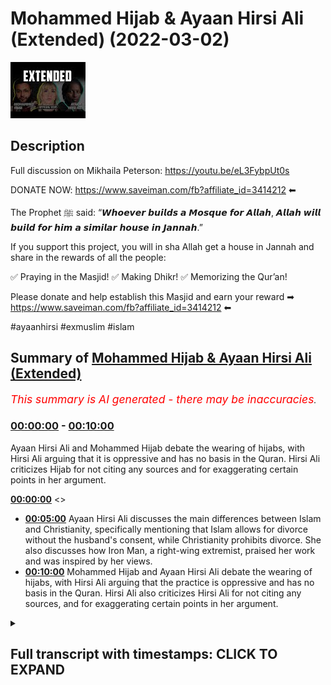 # Mohammed Hijab & Ayaan Hirsi Ali (Extended) (2022-03-02)

![alt Mohammed Hijab & Ayaan Hirsi Ali (Extended)](PdiRh_BkBCg.jpg "Mohammed Hijab & Ayaan Hirsi Ali (Extended)")

## Description

Full discussion on Mikhaila Peterson: https://youtu.be/eL3FybpUt0s

DONATE NOW: https://www.saveiman.com/fb?affiliate_id=3414212 ⬅

The Prophet ﷺ said: “𝙒𝙝𝙤𝙚𝙫𝙚𝙧 𝙗𝙪𝙞𝙡𝙙𝙨 𝙖 𝙈𝙤𝙨𝙦𝙪𝙚 𝙛𝙤𝙧 𝘼𝙡𝙡𝙖𝙝, 𝘼𝙡𝙡𝙖𝙝 𝙬𝙞𝙡𝙡 𝙗𝙪𝙞𝙡𝙙 𝙛𝙤𝙧 𝙝𝙞𝙢 𝙖 𝙨𝙞𝙢𝙞𝙡𝙖𝙧 𝙝𝙤𝙪𝙨𝙚 𝙞𝙣 𝙅𝙖𝙣𝙣𝙖𝙝.”

If you support this project, you will in sha Allah get a house in Jannah and share in the rewards of all the people:

✅ Praying in the Masjid!
✅ Making Dhikr!
✅ Memorizing the Qur’an!

Please donate and help establish this Masjid and earn your reward ➡ https://www.saveiman.com/fb?affiliate_id=3414212 ⬅

#ayaanhirsi #exmuslim #islam

## Summary of [Mohammed Hijab & Ayaan Hirsi Ali (Extended)](https://www.youtube.com/watch?v=PdiRh_BkBCg)


*<span style="color:red; font-size:125%">This summary is AI generated - there may be inaccuracies</span>. [](/)*

### [00:00:00](https://www.youtube.com/watch?v=PdiRh_BkBCg&t=0) - [00:10:00](https://www.youtube.com/watch?v=PdiRh_BkBCg&t=600)

Ayaan Hirsi Ali and Mohammed Hijab debate the wearing of hijabs, with Hirsi Ali arguing that it is oppressive and has no basis in the Quran. Hirsi Ali criticizes Hijab for not citing any sources and for exaggerating certain points in her argument.

**[00:00:00](https://www.youtube.com/watch?v=PdiRh_BkBCg&t=0)** <>
* **[00:05:00](https://www.youtube.com/watch?v=PdiRh_BkBCg&t=300)** Ayaan Hirsi Ali discusses the main differences between Islam and Christianity, specifically mentioning that Islam allows for divorce without the husband's consent, while Christianity prohibits divorce. She also discusses how Iron Man, a right-wing extremist, praised her work and was inspired by her views.
* **[00:10:00](https://www.youtube.com/watch?v=PdiRh_BkBCg&t=600)** Mohammed Hijab and Ayaan Hirsi Ali debate the wearing of hijabs, with Hirsi Ali arguing that the practice is oppressive and has no basis in the Quran. Hirsi Ali also criticizes Hirsi Ali for not citing any sources, and for exaggerating certain points in her argument.

<details><summary><h2>Full transcript with timestamps: CLICK TO EXPAND</h2></summary>

[0:00:00](https://youtu.be/PdiRh_BkBCg?t=0) islam was founded  
[0:00:02](https://youtu.be/PdiRh_BkBCg?t=2) um  
[0:00:04](https://youtu.be/PdiRh_BkBCg?t=4) by a man  
[0:00:06](https://youtu.be/PdiRh_BkBCg?t=6) who  
[0:00:07](https://youtu.be/PdiRh_BkBCg?t=7) [Music]  
[0:00:10](https://youtu.be/PdiRh_BkBCg?t=10) was it was founded in a context  
[0:00:14](https://youtu.be/PdiRh_BkBCg?t=14) [Music]  
[0:00:20](https://youtu.be/PdiRh_BkBCg?t=20) muslims in norway are now establishing a  
[0:00:22](https://youtu.be/PdiRh_BkBCg?t=22) masjid and tawa center to enhance the  
[0:00:25](https://youtu.be/PdiRh_BkBCg?t=25) norwegian dawah if you donate to the  
[0:00:26](https://youtu.be/PdiRh_BkBCg?t=26) scores you will insha allah reap the  
[0:00:29](https://youtu.be/PdiRh_BkBCg?t=29) rewards of thousands of muslims coming  
[0:00:31](https://youtu.be/PdiRh_BkBCg?t=31) back to islam and many of those who  
[0:00:33](https://youtu.be/PdiRh_BkBCg?t=33) become dwight and invite to islam so  
[0:00:36](https://youtu.be/PdiRh_BkBCg?t=36) click the link and donate now and share  
[0:00:38](https://youtu.be/PdiRh_BkBCg?t=38) the video for extra rewards  
[0:00:42](https://youtu.be/PdiRh_BkBCg?t=42) how are you guys doing now many of you  
[0:00:44](https://youtu.be/PdiRh_BkBCg?t=44) already know that the opposing views  
[0:00:46](https://youtu.be/PdiRh_BkBCg?t=46) episode that i done with one iron mcgann  
[0:00:49](https://youtu.be/PdiRh_BkBCg?t=49) who refers to herself as iron hersey  
[0:00:51](https://youtu.be/PdiRh_BkBCg?t=51) ally because she is a liar and she has  
[0:00:53](https://youtu.be/PdiRh_BkBCg?t=53) been lying to the dutch parliament and  
[0:00:55](https://youtu.be/PdiRh_BkBCg?t=55) she's been lying to  
[0:00:57](https://youtu.be/PdiRh_BkBCg?t=57) the public about islam and what it  
[0:00:58](https://youtu.be/PdiRh_BkBCg?t=58) entails and she is an ignoramus an  
[0:01:01](https://youtu.be/PdiRh_BkBCg?t=61) academic charlatan an obsequious woman a  
[0:01:03](https://youtu.be/PdiRh_BkBCg?t=63) right-wing apple polisher  
[0:01:06](https://youtu.be/PdiRh_BkBCg?t=66) that individual has now quite frankly  
[0:01:08](https://youtu.be/PdiRh_BkBCg?t=68) been exposed if you go and watch that  
[0:01:10](https://youtu.be/PdiRh_BkBCg?t=70) video you i think you'll agree with me  
[0:01:12](https://youtu.be/PdiRh_BkBCg?t=72) um not many people even from the other  
[0:01:15](https://youtu.be/PdiRh_BkBCg?t=75) side let's say can disagree with that  
[0:01:18](https://youtu.be/PdiRh_BkBCg?t=78) but i wanted to just point on some of  
[0:01:20](https://youtu.be/PdiRh_BkBCg?t=80) the things because obviously in that  
[0:01:22](https://youtu.be/PdiRh_BkBCg?t=82) uh opposing views a format i couldn't i  
[0:01:25](https://youtu.be/PdiRh_BkBCg?t=85) didn't have access to to her responses  
[0:01:27](https://youtu.be/PdiRh_BkBCg?t=87) and she did not have access to my  
[0:01:29](https://youtu.be/PdiRh_BkBCg?t=89) responses so there are some things i  
[0:01:31](https://youtu.be/PdiRh_BkBCg?t=91) wanted to bring  
[0:01:32](https://youtu.be/PdiRh_BkBCg?t=92) uh to respond to and not that she  
[0:01:34](https://youtu.be/PdiRh_BkBCg?t=94) deserves a response because i think for  
[0:01:36](https://youtu.be/PdiRh_BkBCg?t=96) all intents and purposes anyone with a  
[0:01:38](https://youtu.be/PdiRh_BkBCg?t=98) shred of integrity and maybe an iota of  
[0:01:41](https://youtu.be/PdiRh_BkBCg?t=101) sincerity will know that her academic  
[0:01:44](https://youtu.be/PdiRh_BkBCg?t=104) career if she ever had one in the first  
[0:01:46](https://youtu.be/PdiRh_BkBCg?t=106) place  
[0:01:47](https://youtu.be/PdiRh_BkBCg?t=107) is over now with all due respect or none  
[0:01:49](https://youtu.be/PdiRh_BkBCg?t=109) due to her  
[0:01:52](https://youtu.be/PdiRh_BkBCg?t=112) this individual actually by the way i  
[0:01:53](https://youtu.be/PdiRh_BkBCg?t=113) couldn't read this out in the opposing  
[0:01:55](https://youtu.be/PdiRh_BkBCg?t=115) views for much i should give you a taste  
[0:01:56](https://youtu.be/PdiRh_BkBCg?t=116) of what kind of individual she is this  
[0:01:58](https://youtu.be/PdiRh_BkBCg?t=118) is something she mentions in one of her  
[0:01:59](https://youtu.be/PdiRh_BkBCg?t=119) books  
[0:02:01](https://youtu.be/PdiRh_BkBCg?t=121) she mentions and i quote  
[0:02:03](https://youtu.be/PdiRh_BkBCg?t=123) she was talking about christian churches  
[0:02:05](https://youtu.be/PdiRh_BkBCg?t=125) she says but i think christian church  
[0:02:07](https://youtu.be/PdiRh_BkBCg?t=127) should begin dawa look how she has  
[0:02:10](https://youtu.be/PdiRh_BkBCg?t=130) riddle and anger  
[0:02:11](https://youtu.be/PdiRh_BkBCg?t=131) subhanallah resentment towards the tawa  
[0:02:13](https://youtu.be/PdiRh_BkBCg?t=133) the propagation of islam and the muslim  
[0:02:15](https://youtu.be/PdiRh_BkBCg?t=135) people she goes but i think christian  
[0:02:17](https://youtu.be/PdiRh_BkBCg?t=137) church should begin douwa exactly as  
[0:02:19](https://youtu.be/PdiRh_BkBCg?t=139) islam does  
[0:02:20](https://youtu.be/PdiRh_BkBCg?t=140) you need to compete because you can be  
[0:02:22](https://youtu.be/PdiRh_BkBCg?t=142) as powerful you can be a powerful tool  
[0:02:25](https://youtu.be/PdiRh_BkBCg?t=145) to reverse islamization she states yeah  
[0:02:28](https://youtu.be/PdiRh_BkBCg?t=148) you should start with muslim  
[0:02:29](https://youtu.be/PdiRh_BkBCg?t=149) neighborhoods in rome  
[0:02:31](https://youtu.be/PdiRh_BkBCg?t=151) she's talking to a priest here and she  
[0:02:33](https://youtu.be/PdiRh_BkBCg?t=153) says  
[0:02:34](https://youtu.be/PdiRh_BkBCg?t=154) europe is sleepwalking into disaster  
[0:02:36](https://youtu.be/PdiRh_BkBCg?t=156) cultural ideological and political  
[0:02:37](https://youtu.be/PdiRh_BkBCg?t=157) disaster because the authorities of the  
[0:02:40](https://youtu.be/PdiRh_BkBCg?t=160) church have neglected the immigrant  
[0:02:43](https://youtu.be/PdiRh_BkBCg?t=163) ghettos she states the churches could go  
[0:02:46](https://youtu.be/PdiRh_BkBCg?t=166) into muslim communities provide services  
[0:02:48](https://youtu.be/PdiRh_BkBCg?t=168) just as the radical muslims do build new  
[0:02:51](https://youtu.be/PdiRh_BkBCg?t=171) catholic schools hospitals communities  
[0:02:54](https://youtu.be/PdiRh_BkBCg?t=174) community centers just like the ones  
[0:02:56](https://youtu.be/PdiRh_BkBCg?t=176) that were such a civilizing force under  
[0:02:59](https://youtu.be/PdiRh_BkBCg?t=179) colonialism in africa  
[0:03:01](https://youtu.be/PdiRh_BkBCg?t=181) this person is not just an apostate from  
[0:03:03](https://youtu.be/PdiRh_BkBCg?t=183) islam this person  
[0:03:05](https://youtu.be/PdiRh_BkBCg?t=185) is the equivalent of the the monster  
[0:03:08](https://youtu.be/PdiRh_BkBCg?t=188) uncle tom no aunt jemima where the hell  
[0:03:11](https://youtu.be/PdiRh_BkBCg?t=191) the equivalent uncle tommy is the  
[0:03:12](https://youtu.be/PdiRh_BkBCg?t=192) monstrous  
[0:03:14](https://youtu.be/PdiRh_BkBCg?t=194) uh you know uncle tom that she is a  
[0:03:17](https://youtu.be/PdiRh_BkBCg?t=197) colonized colonialism in africa she's an  
[0:03:19](https://youtu.be/PdiRh_BkBCg?t=199) apostate from african identity  
[0:03:22](https://youtu.be/PdiRh_BkBCg?t=202) itself  
[0:03:23](https://youtu.be/PdiRh_BkBCg?t=203) not just islam  
[0:03:25](https://youtu.be/PdiRh_BkBCg?t=205) but not just that and i've mentioned  
[0:03:27](https://youtu.be/PdiRh_BkBCg?t=207) this and alluded to it but i wanted to  
[0:03:28](https://youtu.be/PdiRh_BkBCg?t=208) give you clarity and proof because i did  
[0:03:30](https://youtu.be/PdiRh_BkBCg?t=210) mention it in the discussion but i  
[0:03:32](https://youtu.be/PdiRh_BkBCg?t=212) wanted to mention it once more look what  
[0:03:35](https://youtu.be/PdiRh_BkBCg?t=215) she says about islam in her book one of  
[0:03:38](https://youtu.be/PdiRh_BkBCg?t=218) her main books this is printed  
[0:03:41](https://youtu.be/PdiRh_BkBCg?t=221) this is printed  
[0:03:42](https://youtu.be/PdiRh_BkBCg?t=222) she states a key problem for islam today  
[0:03:45](https://youtu.be/PdiRh_BkBCg?t=225) can be summarized in three simplifying  
[0:03:46](https://youtu.be/PdiRh_BkBCg?t=226) sentences christians worship a man made  
[0:03:49](https://youtu.be/PdiRh_BkBCg?t=229) divine  
[0:03:50](https://youtu.be/PdiRh_BkBCg?t=230) jews worship a book  
[0:03:51](https://youtu.be/PdiRh_BkBCg?t=231) and muslims worship both  
[0:03:55](https://youtu.be/PdiRh_BkBCg?t=235) she doesn't know the basics of islam  
[0:03:57](https://youtu.be/PdiRh_BkBCg?t=237) look at what she says here in her book  
[0:03:59](https://youtu.be/PdiRh_BkBCg?t=239) infidel i've read her books  
[0:04:02](https://youtu.be/PdiRh_BkBCg?t=242) rubbish  
[0:04:03](https://youtu.be/PdiRh_BkBCg?t=243) rubbish  
[0:04:04](https://youtu.be/PdiRh_BkBCg?t=244) books they are  
[0:04:06](https://youtu.be/PdiRh_BkBCg?t=246) she goes on her tour so she's talking  
[0:04:08](https://youtu.be/PdiRh_BkBCg?t=248) about a particular film that was  
[0:04:09](https://youtu.be/PdiRh_BkBCg?t=249) released on hotel  
[0:04:10](https://youtu.be/PdiRh_BkBCg?t=250) is written the opening verse of the  
[0:04:13](https://youtu.be/PdiRh_BkBCg?t=253) quran the surat al-fatiha so she refers  
[0:04:16](https://youtu.be/PdiRh_BkBCg?t=256) to an entire chapter as a verse she  
[0:04:19](https://youtu.be/PdiRh_BkBCg?t=259) doesn't know the basics and she  
[0:04:20](https://youtu.be/PdiRh_BkBCg?t=260) continues by the way there's other  
[0:04:21](https://youtu.be/PdiRh_BkBCg?t=261) things like this where she talks about  
[0:04:23](https://youtu.be/PdiRh_BkBCg?t=263) hadith like for example  
[0:04:27](https://youtu.be/PdiRh_BkBCg?t=267) or the jannah is under the feet of the  
[0:04:29](https://youtu.be/PdiRh_BkBCg?t=269) mother she says the verse of the quran  
[0:04:30](https://youtu.be/PdiRh_BkBCg?t=270) she does not know how to differentiate a  
[0:04:32](https://youtu.be/PdiRh_BkBCg?t=272) verse from a chapter  
[0:04:33](https://youtu.be/PdiRh_BkBCg?t=273) at the verse of the quran  
[0:04:35](https://youtu.be/PdiRh_BkBCg?t=275) and  
[0:04:36](https://youtu.be/PdiRh_BkBCg?t=276) this person is meant to be the scholar  
[0:04:38](https://youtu.be/PdiRh_BkBCg?t=278) that is telling us and teaching us about  
[0:04:40](https://youtu.be/PdiRh_BkBCg?t=280) islam this is meant to be the scholar  
[0:04:42](https://youtu.be/PdiRh_BkBCg?t=282) joe rogan and jordan pearson and these  
[0:04:44](https://youtu.be/PdiRh_BkBCg?t=284) individuals they're putting her on  
[0:04:46](https://youtu.be/PdiRh_BkBCg?t=286) i want to show you the extent of her  
[0:04:48](https://youtu.be/PdiRh_BkBCg?t=288) ignorance by just letting her answer a  
[0:04:50](https://youtu.be/PdiRh_BkBCg?t=290) simple gcse re type question that she  
[0:04:55](https://youtu.be/PdiRh_BkBCg?t=295) stutters i i thought that this was in  
[0:04:57](https://youtu.be/PdiRh_BkBCg?t=297) many ways the most telling part of the  
[0:04:59](https://youtu.be/PdiRh_BkBCg?t=299) entire opposing views segment let's take  
[0:05:01](https://youtu.be/PdiRh_BkBCg?t=301) a let's take a look at how she answers a  
[0:05:03](https://youtu.be/PdiRh_BkBCg?t=303) very simple question what the  
[0:05:04](https://youtu.be/PdiRh_BkBCg?t=304) differences of islam and christianity  
[0:05:06](https://youtu.be/PdiRh_BkBCg?t=306) are let's take a look what do you think  
[0:05:08](https://youtu.be/PdiRh_BkBCg?t=308) the primary differences are that you've  
[0:05:09](https://youtu.be/PdiRh_BkBCg?t=309) seen between islam and christianity  
[0:05:12](https://youtu.be/PdiRh_BkBCg?t=312) the primary differences  
[0:05:15](https://youtu.be/PdiRh_BkBCg?t=315) primary differences yeah  
[0:05:17](https://youtu.be/PdiRh_BkBCg?t=317) well i think  
[0:05:19](https://youtu.be/PdiRh_BkBCg?t=319) the the primary and probably the most  
[0:05:21](https://youtu.be/PdiRh_BkBCg?t=321) well-known differences is islam was  
[0:05:24](https://youtu.be/PdiRh_BkBCg?t=324) founded  
[0:05:27](https://youtu.be/PdiRh_BkBCg?t=327) by a man  
[0:05:30](https://youtu.be/PdiRh_BkBCg?t=330) who  
[0:05:33](https://youtu.be/PdiRh_BkBCg?t=333) was it was founded in a context  
[0:05:38](https://youtu.be/PdiRh_BkBCg?t=338) that was tribal  
[0:05:41](https://youtu.be/PdiRh_BkBCg?t=341) very parochial very small  
[0:05:45](https://youtu.be/PdiRh_BkBCg?t=345) and the man who founded islam  
[0:05:47](https://youtu.be/PdiRh_BkBCg?t=347) turned it into an empire so i'm really  
[0:05:50](https://youtu.be/PdiRh_BkBCg?t=350) sorry to say this but this academic  
[0:05:52](https://youtu.be/PdiRh_BkBCg?t=352) charlatan  
[0:05:53](https://youtu.be/PdiRh_BkBCg?t=353) in addition to saying  
[0:05:55](https://youtu.be/PdiRh_BkBCg?t=355) she's not knowing the basics clearly  
[0:05:57](https://youtu.be/PdiRh_BkBCg?t=357) identified by her printed works and her  
[0:06:00](https://youtu.be/PdiRh_BkBCg?t=360) public  
[0:06:01](https://youtu.be/PdiRh_BkBCg?t=361) display or presentations  
[0:06:04](https://youtu.be/PdiRh_BkBCg?t=364) she  
[0:06:05](https://youtu.be/PdiRh_BkBCg?t=365) in addition to that continues  
[0:06:07](https://youtu.be/PdiRh_BkBCg?t=367) lying to the public and telling people  
[0:06:10](https://youtu.be/PdiRh_BkBCg?t=370) or insinuating that islam  
[0:06:12](https://youtu.be/PdiRh_BkBCg?t=372) uh has a force of bleak or forced  
[0:06:14](https://youtu.be/PdiRh_BkBCg?t=374) convert narrative that we force people  
[0:06:17](https://youtu.be/PdiRh_BkBCg?t=377) to become muslims let's take a look at  
[0:06:19](https://youtu.be/PdiRh_BkBCg?t=379) what she states trying to get non-muslim  
[0:06:22](https://youtu.be/PdiRh_BkBCg?t=382) societies to adopt islam either through  
[0:06:24](https://youtu.be/PdiRh_BkBCg?t=384) persuasion or through force or through  
[0:06:27](https://youtu.be/PdiRh_BkBCg?t=387) both of those means now this she keeps  
[0:06:30](https://youtu.be/PdiRh_BkBCg?t=390) mentioning this  
[0:06:31](https://youtu.be/PdiRh_BkBCg?t=391) it's as if she has not mentioned or she  
[0:06:33](https://youtu.be/PdiRh_BkBCg?t=393) has not read and she clearly has  
[0:06:34](https://youtu.be/PdiRh_BkBCg?t=394) actually because i've seen it in her one  
[0:06:36](https://youtu.be/PdiRh_BkBCg?t=396) of her books she mentions it  
[0:06:37](https://youtu.be/PdiRh_BkBCg?t=397) the verse  
[0:06:39](https://youtu.be/PdiRh_BkBCg?t=399) there is no compulsion in religion  
[0:06:42](https://youtu.be/PdiRh_BkBCg?t=402) even arnold walker  
[0:06:44](https://youtu.be/PdiRh_BkBCg?t=404) who wrote the book proselytizing oh  
[0:06:46](https://youtu.be/PdiRh_BkBCg?t=406) sorry the preaching of islam an  
[0:06:48](https://youtu.be/PdiRh_BkBCg?t=408) orientalist doesn't take this view that  
[0:06:50](https://youtu.be/PdiRh_BkBCg?t=410) islam was spread by the sword in the  
[0:06:52](https://youtu.be/PdiRh_BkBCg?t=412) sense that people were forced to become  
[0:06:54](https://youtu.be/PdiRh_BkBCg?t=414) muslims on mass  
[0:06:56](https://youtu.be/PdiRh_BkBCg?t=416) in in where islam conquered land  
[0:06:59](https://youtu.be/PdiRh_BkBCg?t=419) and even if there were times in places  
[0:07:02](https://youtu.be/PdiRh_BkBCg?t=422) in the islamic history where that did  
[0:07:04](https://youtu.be/PdiRh_BkBCg?t=424) takes place it clearly goes against  
[0:07:07](https://youtu.be/PdiRh_BkBCg?t=427) the verse which is  
[0:07:08](https://youtu.be/PdiRh_BkBCg?t=428) 2 256 in surah baqara la iqra fadin  
[0:07:12](https://youtu.be/PdiRh_BkBCg?t=432) there's no compulsion in religion so she  
[0:07:14](https://youtu.be/PdiRh_BkBCg?t=434) keeps mentioning this point  
[0:07:17](https://youtu.be/PdiRh_BkBCg?t=437) and to to make islam look like a  
[0:07:19](https://youtu.be/PdiRh_BkBCg?t=439) monstrous religion  
[0:07:21](https://youtu.be/PdiRh_BkBCg?t=441) or she in fact is a monstrous liar  
[0:07:24](https://youtu.be/PdiRh_BkBCg?t=444) and i will say something else  
[0:07:26](https://youtu.be/PdiRh_BkBCg?t=446) that she and i've mentioned this before  
[0:07:28](https://youtu.be/PdiRh_BkBCg?t=448) and i'll emphasize the point again was  
[0:07:30](https://youtu.be/PdiRh_BkBCg?t=450) the same individual that anders breivik  
[0:07:34](https://youtu.be/PdiRh_BkBCg?t=454) the individual who responds who was  
[0:07:36](https://youtu.be/PdiRh_BkBCg?t=456) responsible for killing 77  
[0:07:38](https://youtu.be/PdiRh_BkBCg?t=458) individuals majority of them were  
[0:07:40](https://youtu.be/PdiRh_BkBCg?t=460) non-muslims in norway in one of the most  
[0:07:42](https://youtu.be/PdiRh_BkBCg?t=462) prolific crimes in the last hundred  
[0:07:45](https://youtu.be/PdiRh_BkBCg?t=465) years  
[0:07:46](https://youtu.be/PdiRh_BkBCg?t=466) that individual dedicated an entire  
[0:07:49](https://youtu.be/PdiRh_BkBCg?t=469) chapter to iron mcgann iron hershey  
[0:07:51](https://youtu.be/PdiRh_BkBCg?t=471) mcgann an entire chapter he dedicated  
[0:07:54](https://youtu.be/PdiRh_BkBCg?t=474) praising her saying that she should have  
[0:07:56](https://youtu.be/PdiRh_BkBCg?t=476) won the nobel peace prize  
[0:07:58](https://youtu.be/PdiRh_BkBCg?t=478) and that she that her views are quite  
[0:08:00](https://youtu.be/PdiRh_BkBCg?t=480) commensurate with his and you know  
[0:08:02](https://youtu.be/PdiRh_BkBCg?t=482) saying good words about her clearly  
[0:08:04](https://youtu.be/PdiRh_BkBCg?t=484) inspired  
[0:08:05](https://youtu.be/PdiRh_BkBCg?t=485) and influenced by her  
[0:08:07](https://youtu.be/PdiRh_BkBCg?t=487) right wing fascistic narratives  
[0:08:10](https://youtu.be/PdiRh_BkBCg?t=490) this is an individual who killed white  
[0:08:12](https://youtu.be/PdiRh_BkBCg?t=492) liberal people to put it crudely white  
[0:08:14](https://youtu.be/PdiRh_BkBCg?t=494) liberal people you can see the extent to  
[0:08:17](https://youtu.be/PdiRh_BkBCg?t=497) which her drivel  
[0:08:19](https://youtu.be/PdiRh_BkBCg?t=499) can lead to actual impact on the ground  
[0:08:22](https://youtu.be/PdiRh_BkBCg?t=502) she's talking about islam  
[0:08:24](https://youtu.be/PdiRh_BkBCg?t=504) scapegoating it maybe projecting her own  
[0:08:26](https://youtu.be/PdiRh_BkBCg?t=506) kind of maliciousness  
[0:08:28](https://youtu.be/PdiRh_BkBCg?t=508) onto it malignancy  
[0:08:30](https://youtu.be/PdiRh_BkBCg?t=510) and malevolence  
[0:08:32](https://youtu.be/PdiRh_BkBCg?t=512) the individual that  
[0:08:33](https://youtu.be/PdiRh_BkBCg?t=513) that is iron mcgann really has no  
[0:08:36](https://youtu.be/PdiRh_BkBCg?t=516) credentials to talk about these things  
[0:08:37](https://youtu.be/PdiRh_BkBCg?t=517) as we mentioned in the first place  
[0:08:40](https://youtu.be/PdiRh_BkBCg?t=520) and then again she makes a series of  
[0:08:43](https://youtu.be/PdiRh_BkBCg?t=523) claims about women's rights most of  
[0:08:45](https://youtu.be/PdiRh_BkBCg?t=525) which are nonsense claims  
[0:08:47](https://youtu.be/PdiRh_BkBCg?t=527) now this is something she did mention in  
[0:08:49](https://youtu.be/PdiRh_BkBCg?t=529) some of her books but she keeps saying  
[0:08:51](https://youtu.be/PdiRh_BkBCg?t=531) it's almost impossible for a muslim  
[0:08:53](https://youtu.be/PdiRh_BkBCg?t=533) woman to get a divorce  
[0:08:54](https://youtu.be/PdiRh_BkBCg?t=534) compared to what into what system like  
[0:08:56](https://youtu.be/PdiRh_BkBCg?t=536) for example we'll talk about other  
[0:08:57](https://youtu.be/PdiRh_BkBCg?t=537) religions  
[0:08:58](https://youtu.be/PdiRh_BkBCg?t=538) whose system is easier for it to be to  
[0:09:01](https://youtu.be/PdiRh_BkBCg?t=541) get a divorce is it easier for a muslim  
[0:09:02](https://youtu.be/PdiRh_BkBCg?t=542) man a woman to get a divorce or is it  
[0:09:04](https://youtu.be/PdiRh_BkBCg?t=544) easier for an orthodox jewish woman who  
[0:09:06](https://youtu.be/PdiRh_BkBCg?t=546) has to get the get in fact that system  
[0:09:08](https://youtu.be/PdiRh_BkBCg?t=548) is much more difficult for a woman to  
[0:09:09](https://youtu.be/PdiRh_BkBCg?t=549) get a divorce the get  
[0:09:12](https://youtu.be/PdiRh_BkBCg?t=552) in some circles you you cannot even get  
[0:09:13](https://youtu.be/PdiRh_BkBCg?t=553) a woman cannot even get a divorce  
[0:09:15](https://youtu.be/PdiRh_BkBCg?t=555) without the husband's  
[0:09:17](https://youtu.be/PdiRh_BkBCg?t=557) consent  
[0:09:19](https://youtu.be/PdiRh_BkBCg?t=559) well about catholicism for the longest  
[0:09:21](https://youtu.be/PdiRh_BkBCg?t=561) of time divorce was prohibited  
[0:09:23](https://youtu.be/PdiRh_BkBCg?t=563) completely and she was singing the  
[0:09:24](https://youtu.be/PdiRh_BkBCg?t=564) praises of christianity whereas in  
[0:09:27](https://youtu.be/PdiRh_BkBCg?t=567) clearly in islam there is such a thing  
[0:09:28](https://youtu.be/PdiRh_BkBCg?t=568) as fasc where a woman can get a divorce  
[0:09:31](https://youtu.be/PdiRh_BkBCg?t=571) even without the consent of her husband  
[0:09:34](https://youtu.be/PdiRh_BkBCg?t=574) hadith  
[0:09:40](https://youtu.be/PdiRh_BkBCg?t=580) you know if it wasn't for a woman came  
[0:09:41](https://youtu.be/PdiRh_BkBCg?t=581) to the prophet said it had it not been  
[0:09:43](https://youtu.be/PdiRh_BkBCg?t=583) for the fear of allah would have spat in  
[0:09:44](https://youtu.be/PdiRh_BkBCg?t=584) his face and then he got them separated  
[0:09:47](https://youtu.be/PdiRh_BkBCg?t=587) meaning without his permission so this  
[0:09:49](https://youtu.be/PdiRh_BkBCg?t=589) kind of thing is clearly in islam so  
[0:09:51](https://youtu.be/PdiRh_BkBCg?t=591) once again how exaggerated comically  
[0:09:53](https://youtu.be/PdiRh_BkBCg?t=593) exaggerated claims which are in fact  
[0:09:55](https://youtu.be/PdiRh_BkBCg?t=595) not factual  
[0:09:57](https://youtu.be/PdiRh_BkBCg?t=597) are intended for the sole purpose of  
[0:10:00](https://youtu.be/PdiRh_BkBCg?t=600) maligning islam and she has not quoted a  
[0:10:03](https://youtu.be/PdiRh_BkBCg?t=603) single source throughout the whole video  
[0:10:05](https://youtu.be/PdiRh_BkBCg?t=605) i don't think in the entire video that  
[0:10:06](https://youtu.be/PdiRh_BkBCg?t=606) she's quoted a single source not even  
[0:10:09](https://youtu.be/PdiRh_BkBCg?t=609) one  
[0:10:10](https://youtu.be/PdiRh_BkBCg?t=610) from the primary text of islam let alone  
[0:10:12](https://youtu.be/PdiRh_BkBCg?t=612) academic resources and so on so she's  
[0:10:15](https://youtu.be/PdiRh_BkBCg?t=615) absolutely  
[0:10:16](https://youtu.be/PdiRh_BkBCg?t=616) lost  
[0:10:18](https://youtu.be/PdiRh_BkBCg?t=618) and then she mentions that women are  
[0:10:19](https://youtu.be/PdiRh_BkBCg?t=619) confined to the house well of course  
[0:10:21](https://youtu.be/PdiRh_BkBCg?t=621) that's not true at all and the only  
[0:10:23](https://youtu.be/PdiRh_BkBCg?t=623) verse that can be used let me help her  
[0:10:25](https://youtu.be/PdiRh_BkBCg?t=625) out a little bit is the views  
[0:10:30](https://youtu.be/PdiRh_BkBCg?t=630) which talks to the prophet's wives and  
[0:10:31](https://youtu.be/PdiRh_BkBCg?t=631) says and stay in your homes  
[0:10:33](https://youtu.be/PdiRh_BkBCg?t=633) and it can also be read  
[0:10:36](https://youtu.be/PdiRh_BkBCg?t=636) by the way which means  
[0:10:38](https://youtu.be/PdiRh_BkBCg?t=638) which means have sakina have tranquility  
[0:10:40](https://youtu.be/PdiRh_BkBCg?t=640) in your homes even with them because we  
[0:10:42](https://youtu.be/PdiRh_BkBCg?t=642) know that the prophet's wives they left  
[0:10:44](https://youtu.be/PdiRh_BkBCg?t=644) their homes  
[0:10:45](https://youtu.be/PdiRh_BkBCg?t=645) they left the homes they went and done  
[0:10:46](https://youtu.be/PdiRh_BkBCg?t=646) things i mean they led wars in the case  
[0:10:48](https://youtu.be/PdiRh_BkBCg?t=648) of aisha not to say that all of that was  
[0:10:50](https://youtu.be/PdiRh_BkBCg?t=650) in her own interest according to her own  
[0:10:52](https://youtu.be/PdiRh_BkBCg?t=652) testimonies but they definitely stayed  
[0:10:55](https://youtu.be/PdiRh_BkBCg?t=655) out of the house but you've got all  
[0:10:56](https://youtu.be/PdiRh_BkBCg?t=656) kinds of pro  
[0:10:57](https://youtu.be/PdiRh_BkBCg?t=657) so commandments on in islam for example  
[0:11:05](https://youtu.be/PdiRh_BkBCg?t=665) do not prevent the woman slaves of allah  
[0:11:08](https://youtu.be/PdiRh_BkBCg?t=668) from going to the masjids what if a  
[0:11:10](https://youtu.be/PdiRh_BkBCg?t=670) woman wants to go and see her parents  
[0:11:13](https://youtu.be/PdiRh_BkBCg?t=673) the vast majority of islam says  
[0:11:16](https://youtu.be/PdiRh_BkBCg?t=676) and no one can stop her from doing that  
[0:11:18](https://youtu.be/PdiRh_BkBCg?t=678) and in fact the husband must facilitate  
[0:11:20](https://youtu.be/PdiRh_BkBCg?t=680) such a thing what if she has to go for  
[0:11:22](https://youtu.be/PdiRh_BkBCg?t=682) another reason  
[0:11:23](https://youtu.be/PdiRh_BkBCg?t=683) there's nothing to say a woman must stay  
[0:11:25](https://youtu.be/PdiRh_BkBCg?t=685) in the house in this house and be  
[0:11:26](https://youtu.be/PdiRh_BkBCg?t=686) trapped like a prisoner in islam there's  
[0:11:28](https://youtu.be/PdiRh_BkBCg?t=688) no such thing  
[0:11:30](https://youtu.be/PdiRh_BkBCg?t=690) and so that's something else which she  
[0:11:31](https://youtu.be/PdiRh_BkBCg?t=691) exaggerates and lies about but there's a  
[0:11:34](https://youtu.be/PdiRh_BkBCg?t=694) series of claims that i'm looking at  
[0:11:36](https://youtu.be/PdiRh_BkBCg?t=696) right here which are to be honest with  
[0:11:37](https://youtu.be/PdiRh_BkBCg?t=697) you too numerous to mention by what i  
[0:11:40](https://youtu.be/PdiRh_BkBCg?t=700) will and to be honest too  
[0:11:41](https://youtu.be/PdiRh_BkBCg?t=701) comical in the first place something  
[0:11:43](https://youtu.be/PdiRh_BkBCg?t=703) that even the most basic student of  
[0:11:45](https://youtu.be/PdiRh_BkBCg?t=705) knowledge will be able to dismiss  
[0:11:48](https://youtu.be/PdiRh_BkBCg?t=708) so instead of doing all of that i will  
[0:11:49](https://youtu.be/PdiRh_BkBCg?t=709) just leave you with one thought this  
[0:11:51](https://youtu.be/PdiRh_BkBCg?t=711) person has been exposed  
[0:11:54](https://youtu.be/PdiRh_BkBCg?t=714) exposed and if you have a shred an iota  
[0:11:57](https://youtu.be/PdiRh_BkBCg?t=717) of academic integrity  
[0:11:59](https://youtu.be/PdiRh_BkBCg?t=719) or sincerity in your heart in your mind  
[0:12:03](https://youtu.be/PdiRh_BkBCg?t=723) especially if you are non-muslim  
[0:12:04](https://youtu.be/PdiRh_BkBCg?t=724) watching this you cannot  
[0:12:07](https://youtu.be/PdiRh_BkBCg?t=727) you cannot take this kind of narrative  
[0:12:09](https://youtu.be/PdiRh_BkBCg?t=729) seriously especially coming from this  
[0:12:10](https://youtu.be/PdiRh_BkBCg?t=730) kind of person  
[0:12:12](https://youtu.be/PdiRh_BkBCg?t=732) and if you really want to know about  
[0:12:13](https://youtu.be/PdiRh_BkBCg?t=733) islam then you have to go to the sources  
[0:12:15](https://youtu.be/PdiRh_BkBCg?t=735) directly read it for yourself the quran  
[0:12:17](https://youtu.be/PdiRh_BkBCg?t=737) has been trying the meanings of  
[0:12:18](https://youtu.be/PdiRh_BkBCg?t=738) translations of the quran have been have  
[0:12:20](https://youtu.be/PdiRh_BkBCg?t=740) been translated many places for free you  
[0:12:22](https://youtu.be/PdiRh_BkBCg?t=742) can go quran.com you'll find a  
[0:12:24](https://youtu.be/PdiRh_BkBCg?t=744) translation of the quran just go to the  
[0:12:25](https://youtu.be/PdiRh_BkBCg?t=745) sources yourself go to the muslim  
[0:12:27](https://youtu.be/PdiRh_BkBCg?t=747) community it's high time we start  
[0:12:29](https://youtu.be/PdiRh_BkBCg?t=749) educating people about the religion of  
[0:12:31](https://youtu.be/PdiRh_BkBCg?t=751) islam and enough is enough  
[0:12:35](https://youtu.be/PdiRh_BkBCg?t=755) muslims in norway are now establishing a  
[0:12:37](https://youtu.be/PdiRh_BkBCg?t=757) messaging and dawa center to enhance the  
[0:12:39](https://youtu.be/PdiRh_BkBCg?t=759) norwegian tawa if you donate to the  
[0:12:41](https://youtu.be/PdiRh_BkBCg?t=761) schools you will ensure allah reap the  
[0:12:43](https://youtu.be/PdiRh_BkBCg?t=763) rewards of thousands of muslims coming  
[0:12:46](https://youtu.be/PdiRh_BkBCg?t=766) back to islam and many of those who  
[0:12:48](https://youtu.be/PdiRh_BkBCg?t=768) become dwight and invite to islam so  
[0:12:51](https://youtu.be/PdiRh_BkBCg?t=771) click the link and donate now and share  
[0:12:53](https://youtu.be/PdiRh_BkBCg?t=773) the video for extra rewards  
</details>